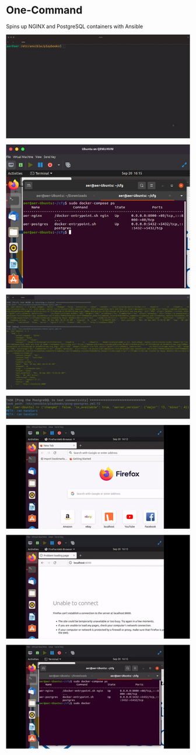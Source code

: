 # One-Command
Spins up NGINX and PostgreSQL containers with Ansible

<div align="center">
 
![One](https://github.com/rehtsira/One-Command/blob/main/images/one.gif)

![Docker-Compose-Process](https://github.com/rehtsira/One-Command/blob/main/images/Docker-Compose%20Processes.png)
 
 ![Nginx-check](https://github.com/rehtsira/One-Command/blob/main/images/NGINX-check.png)
 
 ![PostgreSQL-check](https://github.com/rehtsira/One-Command/blob/main/images/PostgreSQL%20ping.png)
 
 ![before-compose](https://github.com/rehtsira/One-Command/blob/main/images/before-compose.gif)
 
 ![after-compose](https://github.com/rehtsira/One-Command/blob/main/images/after-compose.gif)
 
 ![table-check](https://github.com/rehtsira/One-Command/blob/main/images/postgres-check.gif)
 
 
